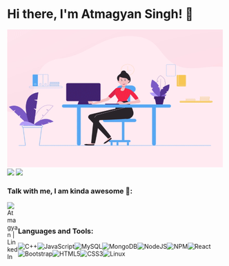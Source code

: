 # Hi there, I'm Atmagyan Singh! 👋

 <img align="centre" alt="GIF" src="coder.gif" width="500" height="320" />

<img aling="" width="45%" src="https://github-readme-stats.vercel.app/api?username=Black-Devil007&show_icons=true&theme=cobalt" />

<img align="" width="45%" src="https://github-readme-stats.vercel.app/api/top-langs/?username=Black-Devil007&layout=compact" />


### Talk with me, I am kinda awesome 📱:
[<img align="left" alt="Atmagyan | LinkedIn" width="25px" src="https://cdn.jsdelivr.net/npm/simple-icons@v3/icons/linkedin.svg" />][linkedin]

<br>
<br>

### Languages and Tools:

<img align="left" alt="C++" src="https://img.shields.io/badge/c++-%2300599C.svg?style=for-the-badge&logo=c%2B%2B&logoColor=white" />

<img align="left" alt="JavaScript" src="https://img.shields.io/badge/javascript-%23323330.svg?style=for-the-badge&logo=javascript&logoColor=%23F7DF1E" />

<img align="left" alt="MySQL" src="https://img.shields.io/badge/mysql-%2300f.svg?style=for-the-badge&logo=mysql&logoColor=white" />

<img align="left" alt="MongoDB" src="https://img.shields.io/badge/MongoDB-%234ea94b.svg?style=for-the-badge&logo=mongodb&logoColor=white" />

<img align="left" alt="NodeJS" src="https://img.shields.io/badge/node.js-6DA55F?style=for-the-badge&logo=node.js&logoColor=white" />

<img align="left" alt="NPM" src="https://img.shields.io/badge/NPM-%23000000.svg?style=for-the-badge&logo=npm&logoColor=white" />

<img align="left" alt="React" src="https://img.shields.io/badge/react-%2320232a.svg?style=for-the-badge&logo=react&logoColor=%2361DAFB" />

<img align="left" alt="Bootstrap" src="https://img.shields.io/badge/bootstrap-%23563D7C.svg?style=for-the-badge&logo=bootstrap&logoColor=white" />

<img align="left" alt="HTML5" src="https://img.shields.io/badge/html5-%23E34F26.svg?style=for-the-badge&logo=html5&logoColor=white" />

<img align="left" alt="CSS3" src="https://img.shields.io/badge/css3-%231572B6.svg?style=for-the-badge&logo=css3&logoColor=white" />

<img align="left" alt="Linux" src="https://img.shields.io/badge/Linux-FCC624?style=for-the-badge&logo=linux&logoColor=black" />


[linkedin]: https://www.linkedin.com/in/atmagyan-singh-96642115b/
[instagram]: https://www.instagram.com/blackd3vil_007/
